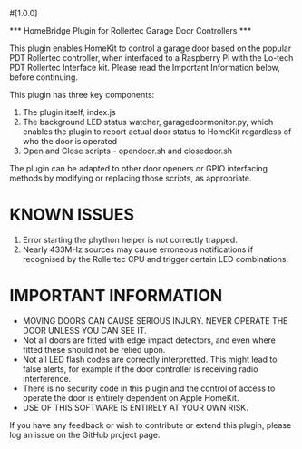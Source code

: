 #[1.0.0]

*** HomeBridge Plugin for Rollertec Garage Door Controllers ***

This plugin enables HomeKit to control a garage door based on the popular PDT Rollertec controller, when interfaced to a Raspberry Pi with the Lo-tech PDT Rollertec Interface kit.
Please read the Important Information below, before continuing.

This plugin has three key components:

1. The plugin itself, index.js
2. The background LED status watcher, garagedoormonitor.py, which enables the plugin to report actual door status to HomeKit regardless of who the door is operated
3. Open and Close scripts - opendoor.sh and closedoor.sh

The plugin can be adapted to other door openers or GPIO interfacing methods by modifying or replacing those scripts, as appropriate.

# KNOWN ISSUES

1. Error starting the phython helper is not correctly trapped.
2. Nearly 433MHz sources may cause erroneous notifications if recognised by the Rollertec CPU and trigger certain LED combinations.

# IMPORTANT INFORMATION

- MOVING DOORS CAN CAUSE SERIOUS INJURY. NEVER OPERATE THE DOOR UNLESS YOU CAN SEE IT.
- Not all doors are fitted with edge impact detectors, and even where fitted these should not be relied upon.
- Not all LED flash codes are correctly interpretted. This might lead to false alerts, for example if the door controller is receiving radio interference.
- There is no security code in this plugin and the control of access to operate the door is entirely dependent on Apple HomeKit.
- USE OF THIS SOFTWARE IS ENTIRELY AT YOUR OWN RISK.

If you have any feedback or wish to contribute or extend this plugin, please log an issue on the GitHub project page.

